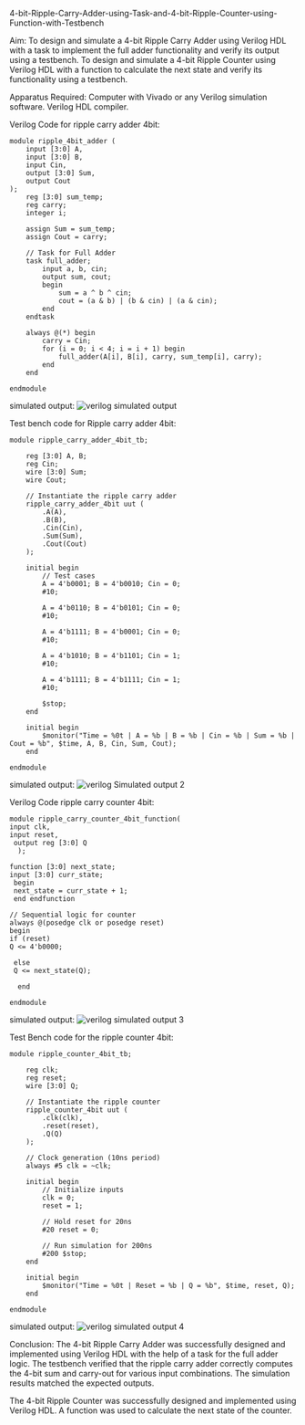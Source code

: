 4-bit-Ripple-Carry-Adder-using-Task-and-4-bit-Ripple-Counter-using-Function-with-Testbench

Aim: To design and simulate a 4-bit Ripple Carry Adder using Verilog HDL with a task to implement the full adder functionality and verify its output using a testbench. To design and simulate a 4-bit Ripple Counter using Verilog HDL with a function to calculate the next state and verify its functionality using a testbench.

Apparatus Required: Computer with Vivado or any Verilog simulation software. Verilog HDL compiler.

Verilog Code for ripple carry adder 4bit:

```
module ripple_4bit_adder (
    input [3:0] A,
    input [3:0] B,
    input Cin,
    output [3:0] Sum,
    output Cout
);
    reg [3:0] sum_temp;
    reg carry;
    integer i;

    assign Sum = sum_temp;
    assign Cout = carry;

    // Task for Full Adder
    task full_adder;
        input a, b, cin;
        output sum, cout;
        begin
            sum = a ^ b ^ cin;
            cout = (a & b) | (b & cin) | (a & cin);
        end
    endtask

    always @(*) begin
        carry = Cin;
        for (i = 0; i < 4; i = i + 1) begin
            full_adder(A[i], B[i], carry, sum_temp[i], carry);
        end
    end

endmodule
```
simulated output:
![verilog simulated output](https://github.com/user-attachments/assets/e624681b-e5dd-49b3-87c2-edb9b4fa5813)



Test bench code for Ripple carry adder 4bit:

```
module ripple_carry_adder_4bit_tb;

    reg [3:0] A, B;
    reg Cin;
    wire [3:0] Sum;
    wire Cout;

    // Instantiate the ripple carry adder
    ripple_carry_adder_4bit uut (
        .A(A),
        .B(B),
        .Cin(Cin),
        .Sum(Sum),
        .Cout(Cout)
    );

    initial begin
        // Test cases
        A = 4'b0001; B = 4'b0010; Cin = 0;
        #10;
        
        A = 4'b0110; B = 4'b0101; Cin = 0;
        #10;
        
        A = 4'b1111; B = 4'b0001; Cin = 0;
        #10;
        
        A = 4'b1010; B = 4'b1101; Cin = 1;
        #10;
        
        A = 4'b1111; B = 4'b1111; Cin = 1;
        #10;

        $stop;
    end

    initial begin
        $monitor("Time = %0t | A = %b | B = %b | Cin = %b | Sum = %b | Cout = %b", $time, A, B, Cin, Sum, Cout);
    end

endmodule
```

simulated output:
![verilog Simulated output 2](https://github.com/user-attachments/assets/fd35dd9a-6f6f-4c06-85ce-19531fe80267)


Verilog Code ripple carry counter 4bit:

```
module ripple_carry_counter_4bit_function(
input clk,
input reset,
 output reg [3:0] Q 
  );

function [3:0] next_state; 
input [3:0] curr_state;
 begin 
 next_state = curr_state + 1; 
 end endfunction

// Sequential logic for counter 
always @(posedge clk or posedge reset) 
begin 
if (reset)
Q <= 4'b0000; 

 else 
 Q <= next_state(Q);
  
  end

endmodule

```

simulated output:
![verilog simulated output 3](https://github.com/user-attachments/assets/8409c908-0436-422e-9750-e364931a99f2)

Test Bench code for the ripple counter 4bit:

```
module ripple_counter_4bit_tb;

    reg clk;
    reg reset;
    wire [3:0] Q;

    // Instantiate the ripple counter
    ripple_counter_4bit uut (
        .clk(clk),
        .reset(reset),
        .Q(Q)
    );

    // Clock generation (10ns period)
    always #5 clk = ~clk;

    initial begin
        // Initialize inputs
        clk = 0;
        reset = 1;

        // Hold reset for 20ns
        #20 reset = 0;

        // Run simulation for 200ns
        #200 $stop;
    end

    initial begin
        $monitor("Time = %0t | Reset = %b | Q = %b", $time, reset, Q);
    end

endmodule
```

simulated output:
![verilog simulated output 4](https://github.com/user-attachments/assets/cc31ea79-9ead-4d9b-913a-86f8c440d442)


Conclusion: The 4-bit Ripple Carry Adder was successfully designed and implemented using Verilog HDL with the help of a task for the full adder logic. The testbench verified that the ripple carry adder correctly computes the 4-bit sum and carry-out for various input combinations. The simulation results matched the expected outputs.

The 4-bit Ripple Counter was successfully designed and implemented using Verilog HDL. A function was used to calculate the next state of the counter.
